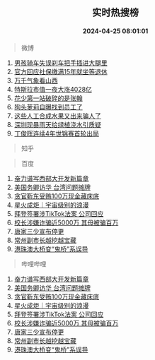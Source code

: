 <div align="center"><h2>实时热搜榜</h2><h4>2024-04-25 08:01:01</h4></div>

> 微博  

1. [男孩骑车失误刹车把手插进大腿里](https://s.weibo.com/weibo?q=%23%E7%94%B7%E5%AD%A9%E9%AA%91%E8%BD%A6%E5%A4%B1%E8%AF%AF%E5%88%B9%E8%BD%A6%E6%8A%8A%E6%89%8B%E6%8F%92%E8%BF%9B%E5%A4%A7%E8%85%BF%E9%87%8C%23&t=31&band_rank=1&Refer=top)<br />
2. [官方回应社保缴满15年就坐等退休](https://s.weibo.com/weibo?q=%23%E5%AE%98%E6%96%B9%E5%9B%9E%E5%BA%94%E7%A4%BE%E4%BF%9D%E7%BC%B4%E6%BB%A115%E5%B9%B4%E5%B0%B1%E5%9D%90%E7%AD%89%E9%80%80%E4%BC%91%23&t=31&band_rank=2&Refer=top)<br />
3. [万千气象看山西](https://s.weibo.com/weibo?q=%23%E4%B8%87%E5%8D%83%E6%B0%94%E8%B1%A1%E7%9C%8B%E5%B1%B1%E8%A5%BF%23&t=31&band_rank=3&Refer=top)<br />
4. [特斯拉市值一夜大涨4028亿](https://s.weibo.com/weibo?q=%23%E7%89%B9%E6%96%AF%E6%8B%89%E5%B8%82%E5%80%BC%E4%B8%80%E5%A4%9C%E5%A4%A7%E6%B6%A84028%E4%BA%BF%23&t=31&band_rank=4&Refer=top)<br />
5. [花少第一站破碎的是张翰](https://s.weibo.com/weibo?q=%23%E8%8A%B1%E5%B0%91%E7%AC%AC%E4%B8%80%E7%AB%99%E7%A0%B4%E7%A2%8E%E7%9A%84%E6%98%AF%E5%BC%A0%E7%BF%B0%23&t=31&band_rank=5&Refer=top)<br />
6. [狗头萝莉自曝找到员工了](https://s.weibo.com/weibo?q=%23%E7%8B%97%E5%A4%B4%E8%90%9D%E8%8E%89%E8%87%AA%E6%9B%9D%E6%89%BE%E5%88%B0%E5%91%98%E5%B7%A5%E4%BA%86%23&t=31&band_rank=6&Refer=top)<br />
7. [这些人工合成水果又出来骗人了](https://s.weibo.com/weibo?q=%23%E8%BF%99%E4%BA%9B%E4%BA%BA%E5%B7%A5%E5%90%88%E6%88%90%E6%B0%B4%E6%9E%9C%E5%8F%88%E5%87%BA%E6%9D%A5%E9%AA%97%E4%BA%BA%E4%BA%86%23&t=31&band_rank=7&Refer=top)<br />
8. [深圳现暴雨天给绿植浇水引质疑](https://s.weibo.com/weibo?q=%23%E6%B7%B1%E5%9C%B3%E7%8E%B0%E6%9A%B4%E9%9B%A8%E5%A4%A9%E7%BB%99%E7%BB%BF%E6%A4%8D%E6%B5%87%E6%B0%B4%E5%BC%95%E8%B4%A8%E7%96%91%23&t=31&band_rank=8&Refer=top)<br />
9. [丁俊晖连续4年世锦赛首轮出局](https://s.weibo.com/weibo?q=%23%E4%B8%81%E4%BF%8A%E6%99%96%E8%BF%9E%E7%BB%AD4%E5%B9%B4%E4%B8%96%E9%94%A6%E8%B5%9B%E9%A6%96%E8%BD%AE%E5%87%BA%E5%B1%80%23&t=31&band_rank=9&Refer=top)<br />

> 知乎  


> 百度  

1. [奋力谱写西部大开发新篇章](https://www.baidu.com/s?wd=%E5%A5%8B%E5%8A%9B%E8%B0%B1%E5%86%99%E8%A5%BF%E9%83%A8%E5%A4%A7%E5%BC%80%E5%8F%91%E6%96%B0%E7%AF%87%E7%AB%A0&sa=fyb_news&rsv_dl=fyb_news)<br />
2. [美国务卿访华 台湾问题摊牌](https://www.baidu.com/s?wd=%E7%BE%8E%E5%9B%BD%E5%8A%A1%E5%8D%BF%E8%AE%BF%E5%8D%8E+%E5%8F%B0%E6%B9%BE%E9%97%AE%E9%A2%98%E6%91%8A%E7%89%8C&sa=fyb_news&rsv_dl=fyb_news)<br />
3. [贪官靳东受贿100万现金藏床底](https://www.baidu.com/s?wd=%E8%B4%AA%E5%AE%98%E9%9D%B3%E4%B8%9C%E5%8F%97%E8%B4%BF100%E4%B8%87%E7%8E%B0%E9%87%91%E8%97%8F%E5%BA%8A%E5%BA%95&sa=fyb_news&rsv_dl=fyb_news)<br />
4. [星火成炬｜宇宙级别的浪漫](https://www.baidu.com/s?wd=%E6%98%9F%E7%81%AB%E6%88%90%E7%82%AC%EF%BD%9C%E5%AE%87%E5%AE%99%E7%BA%A7%E5%88%AB%E7%9A%84%E6%B5%AA%E6%BC%AB&sa=fyb_news&rsv_dl=fyb_news)<br />
5. [拜登签署涉TikTok法案 公司回应](https://www.baidu.com/s?wd=%E6%8B%9C%E7%99%BB%E7%AD%BE%E7%BD%B2%E6%B6%89TikTok%E6%B3%95%E6%A1%88+%E5%85%AC%E5%8F%B8%E5%9B%9E%E5%BA%94&sa=fyb_news&rsv_dl=fyb_news)<br />
6. [校长涉嫌诈骗近5000万 其母被骗百万](https://www.baidu.com/s?wd=%E6%A0%A1%E9%95%BF%E6%B6%89%E5%AB%8C%E8%AF%88%E9%AA%97%E8%BF%915000%E4%B8%87+%E5%85%B6%E6%AF%8D%E8%A2%AB%E9%AA%97%E7%99%BE%E4%B8%87&sa=fyb_news&rsv_dl=fyb_news)<br />
7. [唐家三少宣布停更](https://www.baidu.com/s?wd=%E5%94%90%E5%AE%B6%E4%B8%89%E5%B0%91%E5%AE%A3%E5%B8%83%E5%81%9C%E6%9B%B4&sa=fyb_news&rsv_dl=fyb_news)<br />
8. [常州副市长越挖越宝藏](https://www.baidu.com/s?wd=%E5%B8%B8%E5%B7%9E%E5%89%AF%E5%B8%82%E9%95%BF%E8%B6%8A%E6%8C%96%E8%B6%8A%E5%AE%9D%E8%97%8F&sa=fyb_news&rsv_dl=fyb_news)<br />
9. [港珠澳大桥变“鬼桥”系误导](https://www.baidu.com/s?wd=%E6%B8%AF%E7%8F%A0%E6%BE%B3%E5%A4%A7%E6%A1%A5%E5%8F%98%E2%80%9C%E9%AC%BC%E6%A1%A5%E2%80%9D%E7%B3%BB%E8%AF%AF%E5%AF%BC&sa=fyb_news&rsv_dl=fyb_news)<br />

> 哔哩哔哩  

1. [奋力谱写西部大开发新篇章](https://www.baidu.com/s?wd=%E5%A5%8B%E5%8A%9B%E8%B0%B1%E5%86%99%E8%A5%BF%E9%83%A8%E5%A4%A7%E5%BC%80%E5%8F%91%E6%96%B0%E7%AF%87%E7%AB%A0&sa=fyb_news&rsv_dl=fyb_news)<br />
2. [美国务卿访华 台湾问题摊牌](https://www.baidu.com/s?wd=%E7%BE%8E%E5%9B%BD%E5%8A%A1%E5%8D%BF%E8%AE%BF%E5%8D%8E+%E5%8F%B0%E6%B9%BE%E9%97%AE%E9%A2%98%E6%91%8A%E7%89%8C&sa=fyb_news&rsv_dl=fyb_news)<br />
3. [贪官靳东受贿100万现金藏床底](https://www.baidu.com/s?wd=%E8%B4%AA%E5%AE%98%E9%9D%B3%E4%B8%9C%E5%8F%97%E8%B4%BF100%E4%B8%87%E7%8E%B0%E9%87%91%E8%97%8F%E5%BA%8A%E5%BA%95&sa=fyb_news&rsv_dl=fyb_news)<br />
4. [星火成炬｜宇宙级别的浪漫](https://www.baidu.com/s?wd=%E6%98%9F%E7%81%AB%E6%88%90%E7%82%AC%EF%BD%9C%E5%AE%87%E5%AE%99%E7%BA%A7%E5%88%AB%E7%9A%84%E6%B5%AA%E6%BC%AB&sa=fyb_news&rsv_dl=fyb_news)<br />
5. [拜登签署涉TikTok法案 公司回应](https://www.baidu.com/s?wd=%E6%8B%9C%E7%99%BB%E7%AD%BE%E7%BD%B2%E6%B6%89TikTok%E6%B3%95%E6%A1%88+%E5%85%AC%E5%8F%B8%E5%9B%9E%E5%BA%94&sa=fyb_news&rsv_dl=fyb_news)<br />
6. [校长涉嫌诈骗近5000万 其母被骗百万](https://www.baidu.com/s?wd=%E6%A0%A1%E9%95%BF%E6%B6%89%E5%AB%8C%E8%AF%88%E9%AA%97%E8%BF%915000%E4%B8%87+%E5%85%B6%E6%AF%8D%E8%A2%AB%E9%AA%97%E7%99%BE%E4%B8%87&sa=fyb_news&rsv_dl=fyb_news)<br />
7. [唐家三少宣布停更](https://www.baidu.com/s?wd=%E5%94%90%E5%AE%B6%E4%B8%89%E5%B0%91%E5%AE%A3%E5%B8%83%E5%81%9C%E6%9B%B4&sa=fyb_news&rsv_dl=fyb_news)<br />
8. [常州副市长越挖越宝藏](https://www.baidu.com/s?wd=%E5%B8%B8%E5%B7%9E%E5%89%AF%E5%B8%82%E9%95%BF%E8%B6%8A%E6%8C%96%E8%B6%8A%E5%AE%9D%E8%97%8F&sa=fyb_news&rsv_dl=fyb_news)<br />
9. [港珠澳大桥变“鬼桥”系误导](https://www.baidu.com/s?wd=%E6%B8%AF%E7%8F%A0%E6%BE%B3%E5%A4%A7%E6%A1%A5%E5%8F%98%E2%80%9C%E9%AC%BC%E6%A1%A5%E2%80%9D%E7%B3%BB%E8%AF%AF%E5%AF%BC&sa=fyb_news&rsv_dl=fyb_news)<br />
